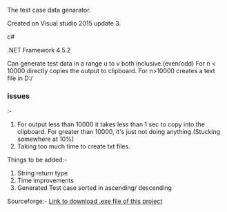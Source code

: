 The test case data genarator.

Created on Visual studio 2015 update 3.

c#

.NET Framework 4.5.2

Can generate test data in a range u to v both inclusive.(even/odd) 
For n < 10000 directly copies the output to clipboard. For n>10000 creates a text file in D:/


<h3>issues</h3>:-
<ol type="disc">
<li>  For output less than 10000 it takes less than 1 sec to copy into the clipboard. For greater than 10000, it's just not doing         anything.(Stucking somewhere at 10%)

<li> Taking too much time to create txt files.
</ol>

Things to be added:-
<ol type"1">
<li>String return type
<li>Time improvements
<li>Generated Test case sorted in ascending/ descending
</ol>

Sourceforge:- <a href="https://sourceforge.net/projects/test-data-generator/?source=directory">Link to download .exe file of this project</a>

